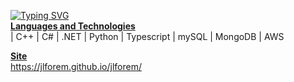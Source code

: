 [![Typing SVG](https://readme-typing-svg.demolab.com/?lines=BSc+(Hons)+Computer+Science+3rd+Year+Student;Aspiring+Backend+Engineer)](https://git.io/typing-svg)
<br><b><u>Languages and Technologies</u></b><br>
| C++ | C# | .NET | Python | Typescript | mySQL | MongoDB | AWS

<b><u>Site</u></b><br>
https://jlforem.github.io/jlforem/
